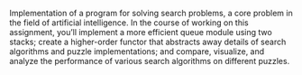 Implementation of a program for solving search problems, a core problem in the field of artificial intelligence. In the course of working on this assignment, you’ll implement a more efficient queue module using two stacks; create a higher-order functor that abstracts away details of search algorithms and puzzle implementations; and compare, visualize, and analyze the performance of various search algorithms on different puzzles.
